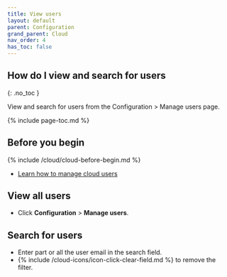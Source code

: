 ```yaml
---
title: View users
layout: default
parent: Configuration
grand_parent: Cloud
nav_order: 4
has_toc: false
---
```


## How do I view and search for users
{: .no_toc }

View and search for users from the Configuration > Manage users page.

{% include page-toc.md %}

## Before you begin

{% include /cloud/cloud-before-begin.md %}
* [Learn how to manage cloud users](/cloud/cloud-configuration/cloud-users-manage)

## View all users

* Click **Configuration** > **Manage users**.

## Search for users

* Enter part or all the user email in the search field.
* {% include /cloud-icons/icon-click-clear-field.md %} to remove the filter.
